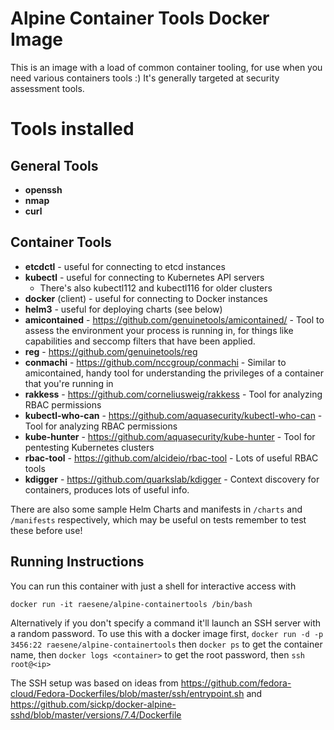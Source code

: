 # Alpine Container Tools Docker Image

This is an image with a load of common container tooling, for use when you need various containers tools :) It's generally targeted at security assessment tools.

# Tools installed

## General Tools

- **openssh** 
- **nmap**
- **curl**

## Container Tools

- **etcdctl** - useful for connecting to etcd instances
- **kubectl** - useful for connecting to Kubernetes API servers
  * There's also kubectl112 and kubectl116 for older clusters
- **docker** (client) - useful for connecting to Docker instances
- **helm3** - useful for deploying charts (see below)
- **amicontained** - https://github.com/genuinetools/amicontained/ - Tool to assess the environment your process is running in, for things like capabilities and seccomp filters that have been applied.
- **reg** - https://github.com/genuinetools/reg
- **conmachi** - https://github.com/nccgroup/conmachi - Similar to amicontained, handy tool for understanding the privileges of a container that you're running in
- **rakkess** - https://github.com/corneliusweig/rakkess - Tool for analyzing RBAC permissions
- **kubectl-who-can** - https://github.com/aquasecurity/kubectl-who-can - Tool for analyzing RBAC permissions
- **kube-hunter** - https://github.com/aquasecurity/kube-hunter - Tool for pentesting Kubernetes clusters
- **rbac-tool** - https://github.com/alcideio/rbac-tool - Lots of useful RBAC tools
- **kdigger** - https://github.com/quarkslab/kdigger - Context discovery for containers, produces lots of useful info.

There are also some sample Helm Charts and manifests in `/charts` and `/manifests` respectively, which may be useful on tests remember to test these before use!


## Running Instructions

You can run this container with just a shell for interactive access with 

`docker run -it raesene/alpine-containertools /bin/bash`

Alternatively if you don't specify a command it'll launch an SSH server with a random password. To use this with a docker image first, `docker run -d -p 3456:22 raesene/alpine-containertools` then `docker ps` to get the container name, then `docker logs <container>` to get the root password, then `ssh root@<ip>` 


The SSH setup was based on ideas from https://github.com/fedora-cloud/Fedora-Dockerfiles/blob/master/ssh/entrypoint.sh and
https://github.com/sickp/docker-alpine-sshd/blob/master/versions/7.4/Dockerfile
